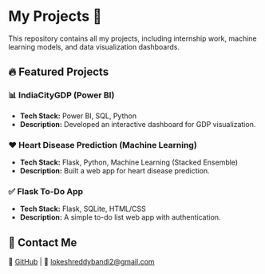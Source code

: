 # My Projects 🚀

This repository contains all my projects, including internship work, machine learning models, and data visualization dashboards.

## 🔥 Featured Projects
### 📊 IndiaCityGDP (Power BI)
- **Tech Stack:** Power BI, SQL, Python
- **Description:** Developed an interactive dashboard for GDP visualization.

### ❤️ Heart Disease Prediction (Machine Learning)
- **Tech Stack:** Flask, Python, Machine Learning (Stacked Ensemble)
- **Description:** Built a web app for heart disease prediction.

### ✅ Flask To-Do App
- **Tech Stack:** Flask, SQLite, HTML/CSS
- **Description:** A simple to-do list web app with authentication.

## 📩 Contact Me
🔗 [GitHub](https://github.com/lokesh2000reddy) | 📧 lokeshreddybandi2@gmail.com
